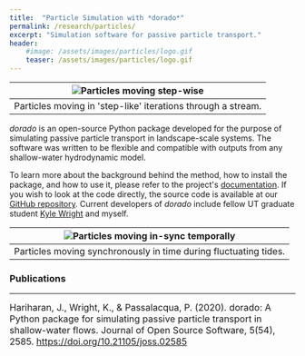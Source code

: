 ```yaml
---
title:  "Particle Simulation with *dorado*"
permalink: /research/particles/
excerpt: "Simulation software for passive particle transport."
header:
    #image: /assets/images/particles/logo.gif
    teaser: /assets/images/particles/logo.gif
---
```


| ![Particles moving step-wise](/assets/images/particles/logo.gif) |
|:--:|
| Particles moving in 'step-like' iterations through a stream. |

*dorado* is an open-source Python package developed for the purpose of simulating
passive particle transport in landscape-scale systems. The software was written to
be flexible and compatible with outputs from any shallow-water hydrodynamic
model.

To learn more about the background behind the method, how to install the package,
and how to use it, please refer to the project's
[documentation](https://passah2o.github.io/dorado/).
If you wish to look at the
code directly, the source code is available at our [GitHub repository](https://github.com/passaH2O/dorado). Current developers of *dorado* include fellow UT graduate student
[Kyle Wright](https://scholar.google.com/citations?user=Vk-wkRYAAAAJ&hl=en&oi=ao)
and myself.

| ![Particles moving in-sync temporally](/assets/images/particles/waxlake.gif) |
|:--:|
| Particles moving synchronously in time during fluctuating tides. |

### Publications
---

<font size="3">
Hariharan, J., Wright, K., & Passalacqua, P. (2020). dorado: A Python package for simulating passive particle transport in shallow-water flows. Journal of Open Source Software, 5(54), 2585. <a href="https://doi.org/10.21105/joss.02585">https://doi.org/10.21105/joss.02585</a>
</font>
